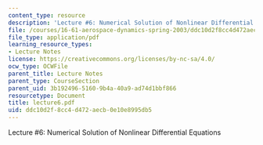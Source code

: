 ```yaml
---
content_type: resource
description: 'Lecture #6: Numerical Solution of Nonlinear Differential Equations'
file: /courses/16-61-aerospace-dynamics-spring-2003/ddc10d2f8cc4d472aecb0e10e8995db5_lecture6.pdf
file_type: application/pdf
learning_resource_types:
- Lecture Notes
license: https://creativecommons.org/licenses/by-nc-sa/4.0/
ocw_type: OCWFile
parent_title: Lecture Notes
parent_type: CourseSection
parent_uid: 3b192496-5160-9b4a-40a9-ad74d1bbf866
resourcetype: Document
title: lecture6.pdf
uid: ddc10d2f-8cc4-d472-aecb-0e10e8995db5
---
```

Lecture #6: Numerical Solution of Nonlinear Differential Equations